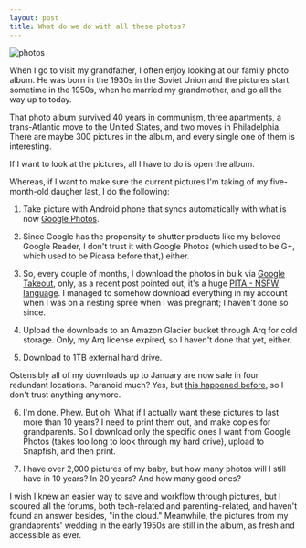 ```yaml
---
layout: post
title: What do we do with all these photos? 
---
```


![photos](littleme.jpg)

When I go to visit my grandfather, I often enjoy looking at our family photo album. He was born in the 1930s in the Soviet Union and the pictures start sometime in the 1950s, when he married my grandmother, and go all the way up to today.

That photo album survived 40 years in communism, three apartments, a trans-Atlantic move to the United States, and two moves in Philadelphia. There are maybe 300 pictures in the album, and every single one of them is interesting. 

If I want to look at the pictures, all I have to do is open the album. 

Whereas, if I want to make sure the current pictures I'm taking of my five-month-old daugher last, I do the following: 

1. Take picture with Android phone that syncs automatically with what is now [Google Photos](http://techcrunch.com/2015/06/01/google-photos-reminder-smile-its-free-youre-the-product/). 

2. Since Google has the propensity to shutter products like my beloved Google Reader, I don't trust it with Google Photos (which used to be G+, which used to be Picasa before that,) either.

3. So, every couple of months, I download the photos in bulk via [Google Takeout](https://www.google.com/settings/takeout), only, as a recent post pointed out, it's a huge [PITA - NSFW language](http://cbloomrants.blogspot.com/2015/05/05-10-15-did-i-ever-mention-that-i.html).  I managed to somehow download everything in my account when I was on a nesting spree when I was pregnant; I haven't done so since. 

4. Upload the downloads to an Amazon Glacier bucket through Arq for cold storage. Only, my Arq license expired, so I haven't done that yet, either. 

5. Download to 1TB external hard drive. 

Ostensibly all of my downloads up to January are now safe in four redundant locations. Paranoid much? Yes, but [this happened before](http://www.wired.com/2012/08/apple-amazon-mat-honan-hacking/), so I don't trust anything anymore. 

6. I'm done. Phew. But oh! What if I actually want these pictures to last more than 10 years? I need to print them out, and make copies for grandparents.  So I download only the specific ones I want from Google Photos (takes too long to look through my hard drive), upload to Snapfish, and then print. 

7. I have over 2,000 pictures of my baby, but how many photos will I still have in 10 years? In 20 years? And how many good ones? 

I wish I knew an easier way to save and workflow through pictures, but I scoured all the forums, both tech-related and parenting-related, and haven't found an answer besides, "in the cloud." Meanwhile, the pictures from my grandaprents' wedding in the early 1950s are still in the album, as fresh and accessible as ever. 




